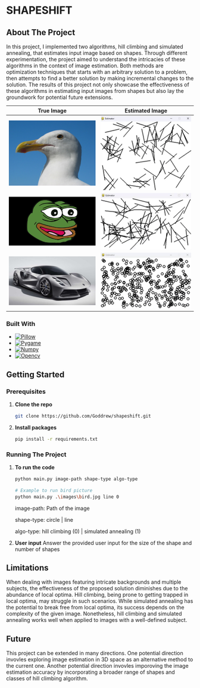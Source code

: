 # SHAPESHIFT

<!-- ABOUT THE PROJECT -->
## About The Project 
In this project, I implemented two algorithms, hill climbing and simulated annealing, that estimates input image based on shapes. Through different experimentation, the project aimed to understand the intricacies of these algorithms in the context of image estimation. Both methods are optimization techniques that starts with an arbitrary solution to a problem, then attempts to find a better solution by making incremental changes to the solution. The results of this project not only showcase the effectiveness of these algorithms in estimating input images from shapes but also lay the groundwork for potential future extensions. 


True Image             |  Estimated Image
:-------------------------:|:-------------------------:
<img src="https://github.com/Goddrew/shapeshift/blob/main/images/bird.jpg" alt="bird" width="350"/>  |  <img src="https://github.com/Goddrew/shapeshift/blob/main/demo/hill_bird.gif" alt="bird_hill_descent" width="350"/>
<img src="https://github.com/Goddrew/shapeshift/blob/main/images/feelsgoodman.jpg" alt="pepe" width="350"/> | <img src="https://github.com/Goddrew/shapeshift/blob/main/demo/hill_pepe.gif" alt="pepe_hill_descent" width="350" />
<img src="https://github.com/Goddrew/shapeshift/blob/main/images/car.jpg" alt="car" width="350"/> | <img src="https://github.com/Goddrew/shapeshift/blob/main/demo/hill_car.gif" alt="car_hill_descent" width="350"/>

### Built With 

* [![Pillow][pillow-icon]][pillow-url]
* [![Pygame][pygame-icon]][pygame-url]
* [![Numpy][numpy-icon]][numpy-url]
* [![Opencv][cv-icon]][cv-url]

<!-- GETTING STARTED -->
## Getting Started 

### Prerequisites
1. **Clone the repo** 
    ```sh
    git clone https://github.com/Goddrew/shapeshift.git
    ```
2. **Install packages**
    ```sh
    pip install -r requirements.txt
    ```
### Running The Project
1. **To run the code**
    ```sh
    python main.py image-path shape-type algo-type
    ```
    ```sh
    # Example to run bird picture  
    python main.py .\images\bird.jpg line 0
    ```
    image-path: Path of the image 

    shape-type: circle | line 
    
    algo-type: hill climbing (0) | simulated annealing (1)
2. **User input** 
    Answer the provided user input for the size of the shape and number of shapes  


<!-- LIMITATIONS -->
## Limitations 
When dealing with images featuring intricate backgrounds and multiple subjects, the effectiveness of the proposed solution diminishes due to the abundance of local optima. Hill climbing, being prone to getting trapped in local optima, may struggle in such scenarios. While simulated annealing has the potential to break free from local optima, its success depends on the complexity of the given image. Nonetheless, hill climbing and simulated annealing works well when applied to images with a well-defined subject.

<!-- FUTURE -->
## Future 
This project can be extended in many directions. One potential direction invovles exploring image estimation in 3D space as an alternative method to the current one. Another potential direction invovles imporoving the image estimation accuracy by incorporating a broader range of shapes and classes of hill climbing algorithm. 

[pillow-url]: https://pillow.readthedocs.io/en/stable/
[pillow-icon]: https://img.shields.io/badge/Pillow-pink
[pygame-url]: https://www.pygame.org/wiki/about
[pygame-icon]: https://img.shields.io/badge/Pygame-green?link=https%3A%2F%2Fwww.pygame.org%2Fwiki%2Fabout
[numpy-url]: https://numpy.org/
[numpy-icon]: https://img.shields.io/badge/Numpy-777BB4?style=for-the-badge&logo=numpy&logoColor=white
[cv-url]: https://docs.opencv.org/3.4/d6/d00/tutorial_py_root.html
[cv-icon]: https://img.shields.io/badge/opencv-%23white.svg?style=for-the-badge&logo=opencv&logoColor=white

